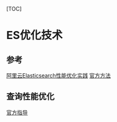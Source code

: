 [TOC]

# ES优化技术

## 参考

[阿里云Elasticsearch性能优化实践](https://yq.aliyun.com/articles/670118)
[官方方法](https://www.elastic.co/guide/en/elasticsearch/reference/current/tune-for-indexing-speed.html)

## 查询性能优化

[官方指导](https://www.elastic.co/guide/en/elasticsearch/reference/current/tune-for-search-speed.html)
